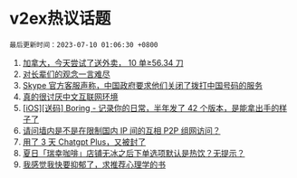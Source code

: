 # v2ex热议话题

`最后更新时间：2023-07-10 01:06:30 +0800`

1. [加拿大，今天尝试了送外卖， 10 单≥56.34 刀](https://www.v2ex.com/t/955214)
1. [对长辈们的观念一言难尽](https://www.v2ex.com/t/955222)
1. [Skype 官方客服声称，中国政府要求他们关闭了拨打中国号码的服务](https://www.v2ex.com/t/955213)
1. [真的很讨厌中文互联网环境](https://www.v2ex.com/t/955231)
1. [[iOS][送码] Boring - 记录你的日常，半年发了 42 个版本，是能拿出手的样子了](https://www.v2ex.com/t/955241)
1. [请问墙内是不是在限制国内 IP 间的互相 P2P 组网访问？](https://www.v2ex.com/t/955206)
1. [用了 3 天 Chatgpt Plus，又被封了](https://www.v2ex.com/t/955295)
1. [夏日「瑞幸咖啡」店铺无冰之后下单选项默认是热饮？无提示？](https://www.v2ex.com/t/955223)
1. [我感觉我快要抑郁了，求推荐心理学的书](https://www.v2ex.com/t/955297)

